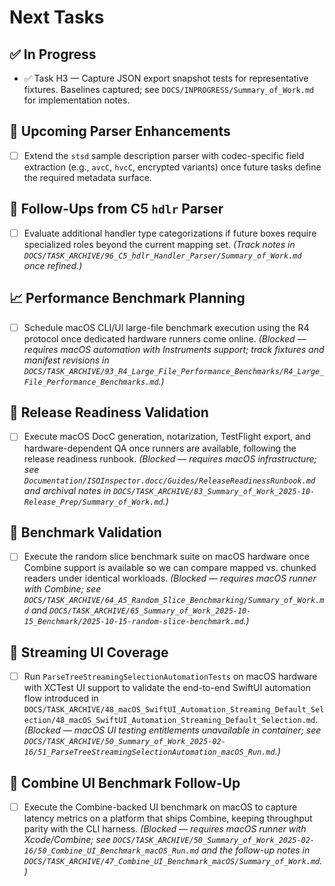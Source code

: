 # Next Tasks

## ✅ In Progress

- ✅ Task H3 — Capture JSON export snapshot tests for representative fixtures. Baselines captured; see `DOCS/INPROGRESS/Summary_of_Work.md` for implementation notes.

## 🎯 Upcoming Parser Enhancements

- [ ] Extend the `stsd` sample description parser with codec-specific field extraction (e.g., `avcC`, `hvcC`, encrypted variants) once future tasks define the required metadata surface.

## 🔄 Follow-Ups from C5 `hdlr` Parser

- [ ] Evaluate additional handler type categorizations if future boxes require specialized roles beyond the current mapping set. *(Track notes in `DOCS/TASK_ARCHIVE/96_C5_hdlr_Handler_Parser/Summary_of_Work.md` once refined.)*

## 📈 Performance Benchmark Planning

- [ ] Schedule macOS CLI/UI large-file benchmark execution using the R4 protocol once dedicated hardware runners come online. *(Blocked — requires macOS automation with Instruments support; track fixtures and manifest revisions in `DOCS/TASK_ARCHIVE/93_R4_Large_File_Performance_Benchmarks/R4_Large_File_Performance_Benchmarks.md`.)*

## 📝 Release Readiness Validation

- [ ] Execute macOS DocC generation, notarization, TestFlight export, and hardware-dependent QA once runners are available, following the release readiness runbook. *(Blocked — requires macOS infrastructure; see `Documentation/ISOInspector.docc/Guides/ReleaseReadinessRunbook.md` and archival notes in `DOCS/TASK_ARCHIVE/83_Summary_of_Work_2025-10-Release_Prep/Summary_of_Work.md`.)*

## 🔭 Benchmark Validation

- [ ] Execute the random slice benchmark suite on macOS hardware once Combine support is available so we can compare mapped vs. chunked readers under identical workloads. *(Blocked — requires macOS runner with Combine; see `DOCS/TASK_ARCHIVE/64_A5_Random_Slice_Benchmarking/Summary_of_Work.md` and `DOCS/TASK_ARCHIVE/65_Summary_of_Work_2025-10-15_Benchmark/2025-10-15-random-slice-benchmark.md`.)*

## 🧪 Streaming UI Coverage

- [ ] Run `ParseTreeStreamingSelectionAutomationTests` on macOS hardware with XCTest UI support to validate the end-to-end SwiftUI automation flow introduced in `DOCS/TASK_ARCHIVE/48_macOS_SwiftUI_Automation_Streaming_Default_Selection/48_macOS_SwiftUI_Automation_Streaming_Default_Selection.md`. *(Blocked — macOS UI testing entitlements unavailable in container; see `DOCS/TASK_ARCHIVE/50_Summary_of_Work_2025-02-16/51_ParseTreeStreamingSelectionAutomation_macOS_Run.md`.)*

## 🔬 Combine UI Benchmark Follow-Up

- [ ] Execute the Combine-backed UI benchmark on macOS to capture latency metrics on a platform that ships Combine, keeping throughput parity with the CLI harness. *(Blocked — requires macOS runner with Xcode/Combine; see `DOCS/TASK_ARCHIVE/50_Summary_of_Work_2025-02-16/50_Combine_UI_Benchmark_macOS_Run.md` and the follow-up notes in `DOCS/TASK_ARCHIVE/47_Combine_UI_Benchmark_macOS/Summary_of_Work.md`.)*

